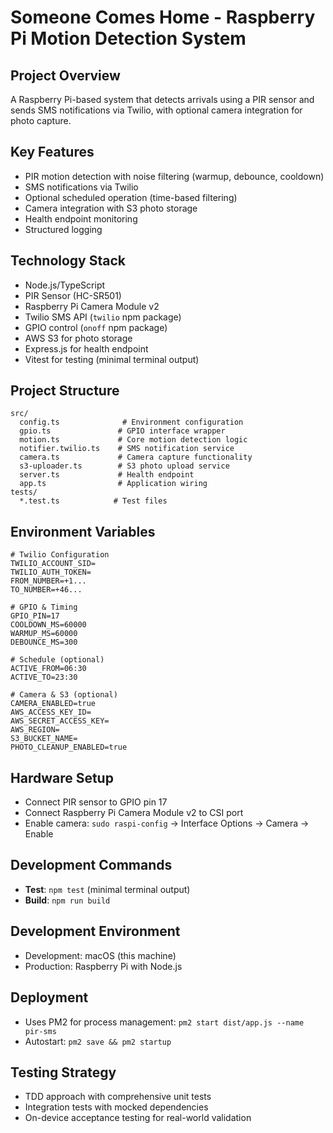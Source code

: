 # Someone Comes Home - Raspberry Pi Motion Detection System

## Project Overview
A Raspberry Pi-based system that detects arrivals using a PIR sensor and sends SMS notifications via Twilio, with optional camera integration for photo capture.

## Key Features
- PIR motion detection with noise filtering (warmup, debounce, cooldown)
- SMS notifications via Twilio
- Optional scheduled operation (time-based filtering)
- Camera integration with S3 photo storage
- Health endpoint monitoring
- Structured logging

## Technology Stack
- Node.js/TypeScript
- PIR Sensor (HC-SR501)
- Raspberry Pi Camera Module v2
- Twilio SMS API (`twilio` npm package)
- GPIO control (`onoff` npm package)
- AWS S3 for photo storage
- Express.js for health endpoint
- Vitest for testing (minimal terminal output)

## Project Structure
```
src/
  config.ts              # Environment configuration
  gpio.ts               # GPIO interface wrapper
  motion.ts             # Core motion detection logic
  notifier.twilio.ts    # SMS notification service
  camera.ts             # Camera capture functionality
  s3-uploader.ts        # S3 photo upload service
  server.ts             # Health endpoint
  app.ts                # Application wiring
tests/
  *.test.ts            # Test files
```

## Environment Variables
```
# Twilio Configuration
TWILIO_ACCOUNT_SID=
TWILIO_AUTH_TOKEN=
FROM_NUMBER=+1...
TO_NUMBER=+46...

# GPIO & Timing
GPIO_PIN=17
COOLDOWN_MS=60000
WARMUP_MS=60000
DEBOUNCE_MS=300

# Schedule (optional)
ACTIVE_FROM=06:30
ACTIVE_TO=23:30

# Camera & S3 (optional)
CAMERA_ENABLED=true
AWS_ACCESS_KEY_ID=
AWS_SECRET_ACCESS_KEY=
AWS_REGION=
S3_BUCKET_NAME=
PHOTO_CLEANUP_ENABLED=true
```

## Hardware Setup
- Connect PIR sensor to GPIO pin 17
- Connect Raspberry Pi Camera Module v2 to CSI port
- Enable camera: `sudo raspi-config` → Interface Options → Camera → Enable

## Development Commands
- **Test**: `npm test` (minimal terminal output)
- **Build**: `npm run build`

## Development Environment
- Development: macOS (this machine)
- Production: Raspberry Pi with Node.js

## Deployment
- Uses PM2 for process management: `pm2 start dist/app.js --name pir-sms`
- Autostart: `pm2 save && pm2 startup`

## Testing Strategy
- TDD approach with comprehensive unit tests
- Integration tests with mocked dependencies
- On-device acceptance testing for real-world validation